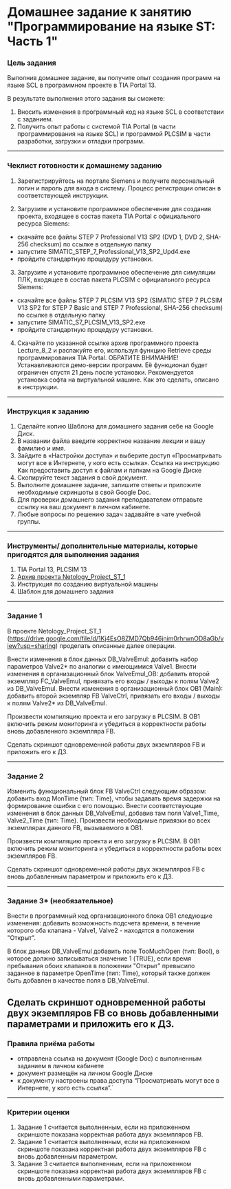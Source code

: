# Домашнее задание к занятию "Программирование на языке ST: Часть 1"

### Цель задания

Выполнив домашнее задание, вы получите опыт создания программ на языке SCL в программном проекте в TIA Portal 13.

В результате выполнения этого задания вы сможете:

1. Вносить изменения в программный код на языке SCL в соответствии с заданием.
2. Получить опыт работы с системой TIA Portal (в части программирования на языке SCL) и программой PLCSIM в части разработки, загрузки и отладки программ.

------

### Чеклист готовности к домашнему заданию

1. Зарегистрируйтесь на портале Siemens и получите персональный логин и пароль для входа в систему. Процесс регистрации описан в соответствующей инструкции.

2. Загрузите и установите программное обеспечение для создания проекта, входящее в состав пакета TIA Portal с официального ресурса Siemens:

- скачайте все файлы STEP 7 Professional V13 SP2 (DVD 1, DVD 2, SHA-256 checksum) по ссылке в отдельную папку
- запустите SIMATIC_STEP_7_Professional_V13_SP2_Upd4.exe
- пройдите стандартную процедуру установки.

3. Загрузите и установите программное обеспечение для симуляции ПЛК, входящее в состав пакета PLCSIM с официального ресурса Siemens:

- скачайте все файлы STEP 7 PLCSIM V13 SP2 (SIMATIC STEP 7 PLCSIM V13 SP2 for STEP 7 Basic and STEP 7 Professional, SHA-256 checksum) по ссылке в отдельную папку
- запустите SIMATIC_S7_PLCSIM_V13_SP2.exe
- пройдите стандартную процедуру установки.

4. Скачайте по указанной ссылке архив программного проекта Lecture_8_2 и распакуйте его, используя функцию Retrieve среды программирования TIA Portal.
ОБРАТИТЕ ВНИМАНИЕ! Устанавливаются демо-версии программ. Её функционал будет ограничен спустя 21 день после установки. Рекомендуется установка софта на виртуальной машине. Как это сделать, описано в инструкции.

------

### Инструкция к заданию

1. Сделайте копию Шаблона для домашнего задания себе на Google Диск.
2. В названии файла введите корректное название лекции и вашу фамилию и имя.
3. Зайдите в «Настройки доступа» и выберите доступ «Просматривать могут все в Интернете, у кого есть ссылка». Ссылка на инструкцию Как предоставить доступ к файлам и папкам на Google Диске
4. Скопируйте текст задания в свой документ.
5. Выполните домашнее задание, запишите ответы и приложите необходимые скриншоты в свой Google Doc.
6. Для проверки домашнего задания преподавателем отправьте ссылку на ваш документ в личном кабинете.
7. Любые вопросы по решению задач задавайте в чате учебной группы.

------

### Инструменты/ дополнительные материалы, которые пригодятся для выполнения задания

1. TIA Portal 13, PLCSIM 13
2. [Архив проекта Netology_Project_ST_1](https://drive.google.com/file/d/1Kj4EsO8ZMD7Qb946jnim0rhrwnOD8aGb/view?usp=sharing)
3. Инструкция по созданию виртуальной машины
4. Шаблон для домашнего задания

------

### Задание 1

В проекте Netology_Project_ST_1 (https://drive.google.com/file/d/1Kj4EsO8ZMD7Qb946jnim0rhrwnOD8aGb/view?usp=sharing) проделать описанные далее операции.

Внести изменения в блок данных DB_ValveEmul: добавить набор параметров Valve2* по аналогии с имеющимися Valve1.
Внести изменения в организационный блок ValveEmul_OB: добавить второй экземпляр FC_ValveEmul, привязать его входы / выходы к полям Valve2 из DB_ValveEmul.
Внести изменения в организационный блок OB1 (Main): добавить второй экземпляр FB ValveCtrl, привязать его входы / выходы к полям Valve2* из DB_ValveEmul.

Произвести компиляцию проекта и его загрузку в PLCSIM.
В OB1 включить режим мониторинга и убедиться в корректности работы вновь добавленного экземпляра FB.

Сделать скриншот одновременной работы двух экземпляров FB и приложить его к ДЗ.

------

### Задание 2

Изменить функциональный блок FB ValveCtrl следующим образом: добавить вход MonTime (тип: Time), чтобы задавать время задержки на формирование ошибки с его помощью.
Внести соответствующие изменения в блок данных DB_ValveEmul, добавив там поля Valve1_Time, Valve2_Time (тип: Time).
Произвести необходимые привязки во всех экземплярах данного FB, вызываемого в OB1.

Произвести компиляцию проекта и его загрузку в PLCSIM.
В OB1 включить режим мониторинга и убедиться в корректности работы всех экземпляров FB.

Сделать скриншот одновременной работы двух экземпляров FB с вновь добавленным параметром и приложить его к ДЗ.

------

### Задание 3* (необязательное)

Внести в программный код организационного блока OB1 следующие изменения: добавить возможность подсчета времени, в течение которого оба клапана - Valve1, Valve2 - находятся в положении "Открыт".

В блок данных DB_ValveEmul добавить поле TooMuchOpen (тип: Bool), в которое должно записываться значение 1 (TRUE), если время пребывания обоих клапанов в положении "Открыт" превысило заданное в параметре OpenTime (тип: Time), который также должен быть добавлен в качестве поля в DB_ValveEmul.

Сделать скриншот одновременной работы двух экземпляров FB со вновь добавленными параметрами и приложить его к ДЗ. 
------

### Правила приёма работы

- отправлена ссылка на документ (Google Doc) с выполненным заданием в личном кабинете
- документ размещён на личном Google Диске
- к документу настроены права доступа “Просматривать могут все в Интернете, у кого есть ссылка”.`

------

### Критерии оценки

1. Задание 1 считается выполненным, если на приложенном скриншоте показана корректная работа двух экземпляров FB.
2. Задание 1 считается выполненным, если на приложенном скриншоте показана корректная работа двух экземпляров FB с вновь добавленным параметром.
3. Задание 3 считается выполненным, если на приложенном скриншоте показана корректная работа двух экземпляров FB с вновь добавленными параметрами.
